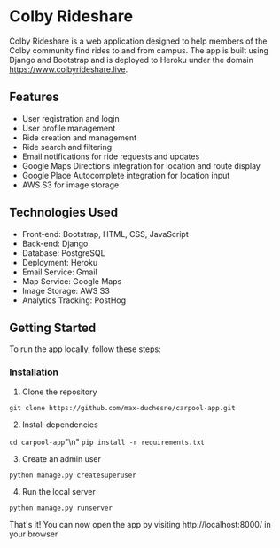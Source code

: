 # Colby Rideshare

Colby Rideshare is a web application designed to help members of the Colby community find rides to and from campus. The app is built using Django and Bootstrap and is deployed to Heroku under the domain https://www.colbyrideshare.live.

## Features

- User registration and login
- User profile management
- Ride creation and management
- Ride search and filtering
- Email notifications for ride requests and updates
- Google Maps Directions integration for location and route display
- Google Place Autocomplete integration for location input
- AWS S3 for image storage

## Technologies Used

- Front-end: Bootstrap, HTML, CSS, JavaScript
- Back-end: Django
- Database: PostgreSQL
- Deployment: Heroku
- Email Service: Gmail
- Map Service: Google Maps
- Image Storage: AWS S3
- Analytics Tracking: PostHog

## Getting Started

To run the app locally, follow these steps:

### Installation

1. Clone the repository

```git clone https://github.com/max-duchesne/carpool-app.git```

2. Install dependencies

```cd carpool-app```"\n"
```pip install -r requirements.txt```

3. Create an admin user

```python manage.py createsuperuser```

4. Run the local server

```python manage.py runserver```

That's it! You can now open the app by visiting http://localhost:8000/ in your browser
